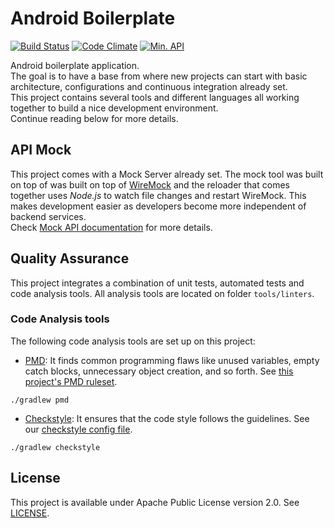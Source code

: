 # Android Boilerplate  
[![Build Status](https://travis-ci.org/vitorsalgado/android-boilerplate.svg?branch=master)](https://travis-ci.org/vitorsalgado/android-boilerplate)
[![Code Climate](https://codeclimate.com/github/vitorsalgado/android-boilerplate/badges/gpa.svg)](https://codeclimate.com/github/vitorsalgado/android-boilerplate)
[![Min. API](https://img.shields.io/badge/API-19%2B-blue.svg?style=flat)](https://android-arsenal.com/api?level=19) 

Android boilerplate application.  
The goal is to have a base from where new projects can start with basic architecture, configurations and continuous integration already set.  
This project contains several tools and different languages all working together to build a nice development environment.  
Continue reading below for more details.

## API Mock
This project comes with a Mock Server already set. The mock tool was built on top of was built on top of [WireMock](http://wiremock.org/) and 
the reloader that comes together uses *Node.js* to watch file changes and restart WireMock.
This makes development easier as developers become more independent of backend services.  
Check [Mock API documentation](/mock-toolkit/README.md) for more details.

## Quality Assurance
This project integrates a combination of unit tests, automated tests and code analysis tools. 
All analysis tools are located on folder `tools/linters`.  

### Code Analysis tools 
The following code analysis tools are set up on this project:

* [PMD](https://pmd.github.io/): It finds common programming flaws like unused variables, empty catch blocks, unnecessary object creation, and so forth. See [this project's PMD ruleset](tools/linters/pmd-ruleset.xml).
``` 
./gradlew pmd
```

* [Checkstyle](http://checkstyle.sourceforge.net/): It ensures that the code style follows the guidelines. See our [checkstyle config file](tools/linters/checkstyle.xml).
```
./gradlew checkstyle
```

## License
This project is available under Apache Public License version 2.0. See [LICENSE](LICENSE).

